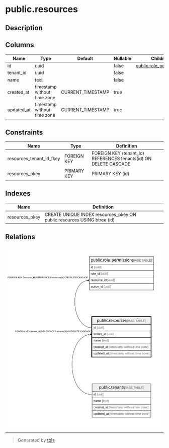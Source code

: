 # public.resources

## Description

## Columns

| Name | Type | Default | Nullable | Children | Parents | Comment |
| ---- | ---- | ------- | -------- | -------- | ------- | ------- |
| id | uuid |  | false | [public.role_permissions](public.role_permissions.md) |  |  |
| tenant_id | uuid |  | false |  | [public.tenants](public.tenants.md) |  |
| name | text |  | false |  |  |  |
| created_at | timestamp without time zone | CURRENT_TIMESTAMP | true |  |  |  |
| updated_at | timestamp without time zone | CURRENT_TIMESTAMP | true |  |  |  |

## Constraints

| Name | Type | Definition |
| ---- | ---- | ---------- |
| resources_tenant_id_fkey | FOREIGN KEY | FOREIGN KEY (tenant_id) REFERENCES tenants(id) ON DELETE CASCADE |
| resources_pkey | PRIMARY KEY | PRIMARY KEY (id) |

## Indexes

| Name | Definition |
| ---- | ---------- |
| resources_pkey | CREATE UNIQUE INDEX resources_pkey ON public.resources USING btree (id) |

## Relations

![er](public.resources.svg)

---

> Generated by [tbls](https://github.com/k1LoW/tbls)
